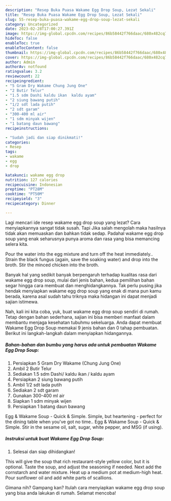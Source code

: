 ```yaml
---
description: "Resep Buka Puasa Wakame Egg Drop Soup, Lezat Sekali"
title: "Resep Buka Puasa Wakame Egg Drop Soup, Lezat Sekali"
slug: 55-resep-buka-puasa-wakame-egg-drop-soup-lezat-sekali
category: Uncategorized
date: 2023-02-28T17:00:27.391Z
image: https://img-global.cpcdn.com/recipes/86b58442f766daac/680x482cq70/wakame-egg-drop-soup-foto-resep-utama.jpg
hideToc: false
enableToc: true
enableTocContent: false
thumbnail: https://img-global.cpcdn.com/recipes/86b58442f766daac/680x482cq70/wakame-egg-drop-soup-foto-resep-utama.jpg
cover: https://img-global.cpcdn.com/recipes/86b58442f766daac/680x482cq70/wakame-egg-drop-soup-foto-resep-utama.jpg
author: Admin
authorAv: notfound
ratingvalue: 3.2
reviewcount: 22
recipeingredient:
- "5 Gram Dry Wakame Chung Jung One"
- "2 Butir Telur"
- "1.5 sdm Dashi kaldu ikan  kaldu ayam"
- "2 siung bawang putih"
- "1/2 sdt lada putih"
- "2 sdt garam"
- "300-400 ml air"
- "1 sdm minyak wijen"
- "1 batang daun bawang"
recipeinstructions:

- "Sudah jadi dan siap dinikmati!"
categories:
- Resep
tags:
- wakame
- egg
- drop

katakunci: wakame egg drop 
nutrition: 127 calories
recipecuisine: Indonesian
preptime: "PT28M"
cooktime: "PT50M"
recipeyield: "3"
recipecategory: Dinner

---
```



Lagi mencari ide resep wakame egg drop soup yang lezat? Cara menyiapkannya sangat tidak susah. Tapi Jika salah mengolah maka hasilnya tidak akan memuaskan dan bahkan tidak sedap. Padahal wakame egg drop soup yang enak seharusnya punya aroma dan rasa yang bisa memancing selera kita.


Pour the water into the egg mixture and turn off the heat immediately.. Strain the black fungus (again, save the soaking water) and drop into the broth. Stir the minced chicken into the broth.

Banyak hal yang sedikit banyak berpengaruh terhadap kualitas rasa dari wakame egg drop soup, mulai dari jenis bahan, kedua pemilihan bahan segar hingga cara membuat dan menghidangkannya. Tak perlu pusing jika hendak menyiapkan wakame egg drop soup yang enak di mana pun kamu berada, karena asal sudah tahu triknya maka hidangan ini dapat menjadi sajian istimewa.


Nah, kali ini kita coba, yuk, buat wakame egg drop soup sendiri di rumah. Tetap dengan bahan sederhana, sajian ini bisa memberi manfaat dalam membantu menjaga kesehatan tubuhmu sekeluarga. Anda dapat membuat Wakame Egg Drop Soup memakai 9 jenis bahan dan 0 tahap pembuatan. Berikut ini langkah-langkah dalam menyiapkan hidangannya.

<!--inarticleads1-->

##### Bahan-bahan dan bumbu yang harus ada untuk pembuatan Wakame Egg Drop Soup:

1. Persiapkan 5 Gram Dry Wakame (Chung Jung One)
1. Ambil 2 Butir Telur
1. Sediakan 1.5 sdm Dashi/ kaldu ikan / kaldu ayam
1. Persiapkan 2 siung bawang putih
1. Ambil 1/2 sdt lada putih
1. Sediakan 2 sdt garam
1. Gunakan 300-400 ml air
1. Siapkan 1 sdm minyak wijen
1. Persiapkan 1 batang daun bawang


Egg &amp; Wakame Soup - Quick &amp; Simple. Simple, but heartening - perfect for the dining table when you&#39;ve got no time.. Egg &amp; Wakame Soup - Quick &amp; Simple. Stir in the sesame oil, salt, sugar, white pepper, and MSG (if using). 

<!--inarticleads2-->

##### Instruksi untuk buat Wakame Egg Drop Soup:


1. Selesai dan siap dihidangkan!

This will give the soup that rich restaurant-style yellow color, but it is optional. Taste the soup, and adjust the seasoning if needed. Next add the cornstarch and water mixture. Heat up a medium pot at medium-high heat. Pour sunflower oil and add white parts of scallions. 

Gimana nih? Gampang kan? Itulah cara menyiapkan wakame egg drop soup yang bisa anda lakukan di rumah. Selamat mencoba!
